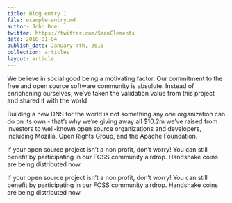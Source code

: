 ```yaml
---
title: Blog entry 1
file: example-entry.md
author: John Doe
twitter: https://twitter.com/SeanClements
date: 2018-01-04
publish_date: January 4th, 2018
collection: articles
layout: article
---
```


We believe in social good being a motivating factor. Our commitment to the free and open source software community is absolute. Instead of enrichening ourselves, we’ve taken the validation value from this project and shared it with the world.

Building a new DNS for the world is not something any one organization can do on its own - that’s why we’re giving away all $10.2m we’ve raised from investors to well-known open source organizations and developers, including Mozilla, Open Rights Group, and the Apache Foundation.

If your open source project isn’t a non profit, don’t worry! You can still benefit by participating in our FOSS community airdrop. Handshake coins are being distributed now.

If your open source project isn’t a non profit, don’t worry! You can still benefit by participating in our FOSS community airdrop. Handshake coins are being distributed now.
